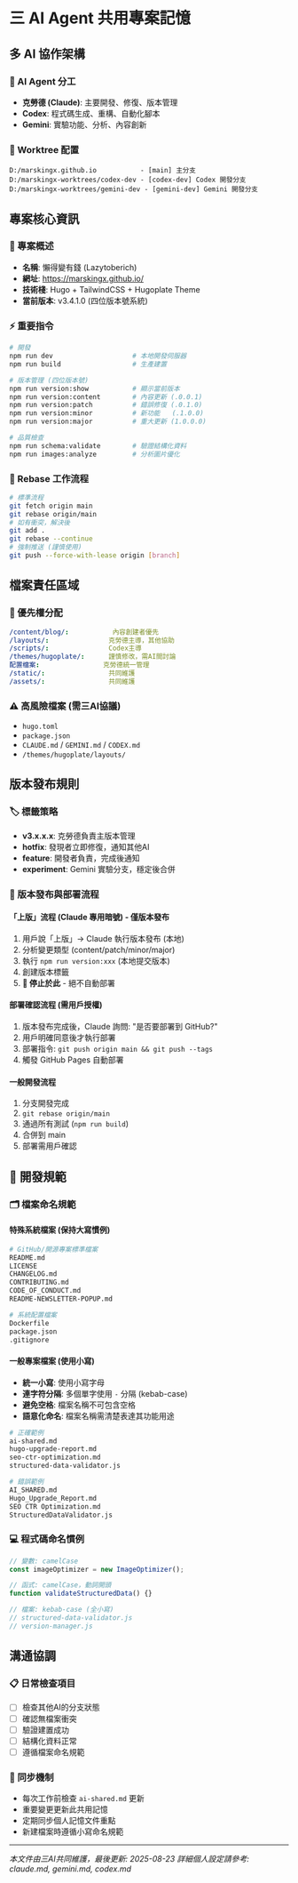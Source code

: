 # 三 AI Agent 共用專案記憶

## 多 AI 協作架構

### 🤖 AI Agent 分工
- **克勞德 (Claude)**: 主要開發、修復、版本管理
- **Codex**: 程式碼生成、重構、自動化腳本
- **Gemini**: 實驗功能、分析、內容創新

### 📂 Worktree 配置
```
D:/marskingx.github.io           - [main] 主分支
D:/marskingx-worktrees/codex-dev - [codex-dev] Codex 開發分支  
D:/marskingx-worktrees/gemini-dev - [gemini-dev] Gemini 開發分支
```

## 專案核心資訊

### 🎯 專案概述
- **名稱**: 懶得變有錢 (Lazytoberich)
- **網址**: https://marskingx.github.io/
- **技術棧**: Hugo + TailwindCSS + Hugoplate Theme
- **當前版本**: v3.4.1.0 (四位版本號系統)

### ⚡ 重要指令
```bash
# 開發
npm run dev                    # 本地開發伺服器
npm run build                  # 生產建置

# 版本管理 (四位版本號)
npm run version:show           # 顯示當前版本
npm run version:content        # 內容更新 (.0.0.1)
npm run version:patch          # 錯誤修復 (.0.1.0)  
npm run version:minor          # 新功能   (.1.0.0)
npm run version:major          # 重大更新 (1.0.0.0)

# 品質檢查
npm run schema:validate        # 驗證結構化資料
npm run images:analyze         # 分析圖片優化
```

### 🔄 Rebase 工作流程
```bash
# 標準流程
git fetch origin main
git rebase origin/main
# 如有衝突，解決後
git add .
git rebase --continue
# 強制推送 (謹慎使用)
git push --force-with-lease origin [branch]
```

## 檔案責任區域

### 🎯 優先權分配
```yaml
/content/blog/:           內容創建者優先
/layouts/:               克勞德主導，其他協助
/scripts/:               Codex主導
/themes/hugoplate/:      謹慎修改，需AI間討論
配置檔案:                克勞德統一管理
/static/:                共同維護
/assets/:                共同維護
```

### ⚠️ 高風險檔案 (需三AI協議)
- `hugo.toml`
- `package.json` 
- `CLAUDE.md` / `GEMINI.md` / `CODEX.md`
- `/themes/hugoplate/layouts/`

## 版本發布規則

### 🏷️ 標籤策略
- **v3.x.x.x**: 克勞德負責主版本管理
- **hotfix**: 發現者立即修復，通知其他AI
- **feature**: 開發者負責，完成後通知
- **experiment**: Gemini 實驗分支，穩定後合併

### 🚀 版本發布與部署流程

#### 「上版」流程 (Claude 專用暗號) - 僅版本發布
1. 用戶說「上版」→ Claude 執行版本發布 (本地)
2. 分析變更類型 (content/patch/minor/major)  
3. 執行 `npm run version:xxx` (本地提交版本)
4. 創建版本標籤
5. **🛑 停止於此** - 絕不自動部署

#### 部署確認流程 (需用戶授權)
1. 版本發布完成後，Claude 詢問: "是否要部署到 GitHub?"
2. 用戶明確同意後才執行部署
3. 部署指令: `git push origin main && git push --tags`
4. 觸發 GitHub Pages 自動部署

#### 一般開發流程
1. 分支開發完成
2. `git rebase origin/main` 
3. 通過所有測試 (`npm run build`)
4. 合併到 main
5. 部署需用戶確認

## 📝 開發規範

### 🗂️ 檔案命名規範

#### **特殊系統檔案** (保持大寫慣例)
```bash
# GitHub/開源專案標準檔案
README.md
LICENSE
CHANGELOG.md
CONTRIBUTING.md
CODE_OF_CONDUCT.md
README-NEWSLETTER-POPUP.md

# 系統配置檔案
Dockerfile
package.json
.gitignore
```

#### **一般專案檔案** (使用小寫)
- **統一小寫**: 使用小寫字母
- **連字符分隔**: 多個單字使用 `-` 分隔 (kebab-case)  
- **避免空格**: 檔案名稱不可包含空格
- **語意化命名**: 檔案名稱需清楚表達其功能用途

```bash
# 正確範例
ai-shared.md
hugo-upgrade-report.md  
seo-ctr-optimization.md
structured-data-validator.js

# 錯誤範例
AI_SHARED.md
Hugo_Upgrade_Report.md
SEO CTR Optimization.md
StructuredDataValidator.js
```

### 💻 程式碼命名慣例
```javascript
// 變數: camelCase
const imageOptimizer = new ImageOptimizer();

// 函式: camelCase，動詞開頭
function validateStructuredData() {}

// 檔案: kebab-case (全小寫)
// structured-data-validator.js
// version-manager.js
```

## 溝通協調

### 📋 日常檢查項目
- [ ] 檢查其他AI的分支狀態
- [ ] 確認無檔案衝突
- [ ] 驗證建置成功
- [ ] 結構化資料正常
- [ ] 遵循檔案命名規範

### 🔄 同步機制
- 每次工作前檢查 `ai-shared.md` 更新
- 重要變更更新此共用記憶
- 定期同步個人記憶文件重點
- 新建檔案時遵循小寫命名規範

---
*本文件由三AI共同維護，最後更新: 2025-08-23*
*詳細個人設定請參考: claude.md, gemini.md, codex.md*